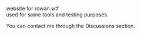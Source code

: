 website for rowan.wtf <br>
used for some tools and testing purposes.

You can contact me through the Discussions section.
